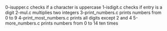 0-isupper.c checks if a character is uppercase
1-isdigit.c checks if entry is a digit
2-mul.c multiplies two integers
3-print_numbers.c prints numbers from 0 to 9
4-print_most_numbers.c prints all digits except 2 and 4
5-more_numbers.c prints numbers from 0 to 14 ten times
